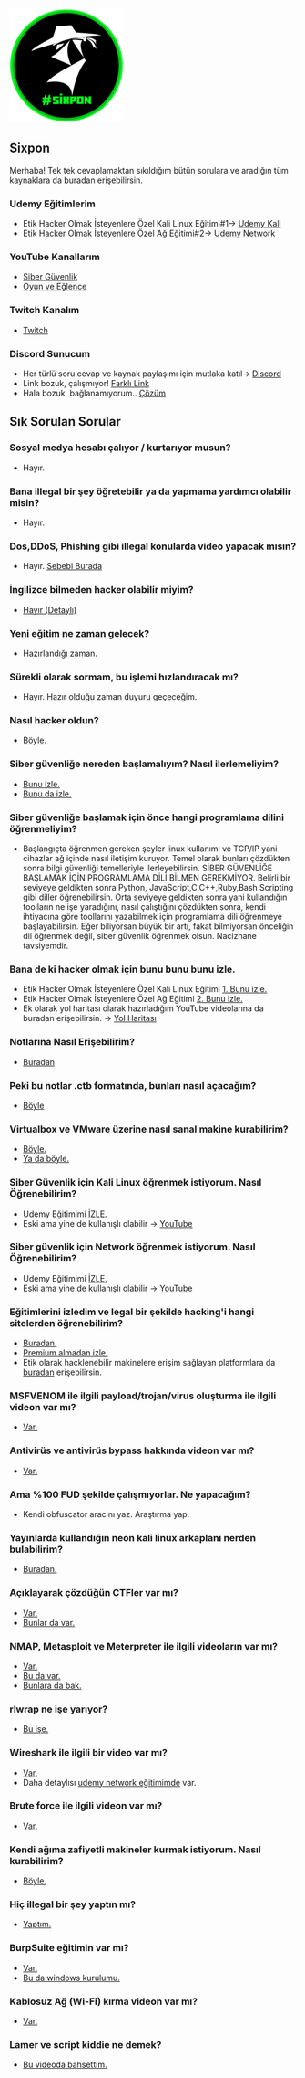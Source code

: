 <!DOCTYPE html>
<html lang="tr">
<head>
  <meta charset="UTF-8">
  <meta name="viewport" content="width=device-width, initial-scale=1.0">
  <link rel="stylesheet" href="https://cdnjs.cloudflare.com/ajax/libs/font-awesome/5.15.3/css/all.min.css" integrity="sha512-xFb2CvKDaWBS+8p09w7mOFHxvQCf7gW8b0ucVz/y9QbLepjK/Ku8LlzgN7E6xRvCt1eWTDjxE/3qX9zTlLml7g==" crossorigin="anonymous" referrerpolicy="no-referrer" />
  
</head>
<body>
  <div align="left">
    <img src="https://github.com/SongulKizilay/Sixpon-Sorular/blob/main/logo%20(2).png" alt="Sixpon Logo" width="200"/>
  </div>

  <h2>Sixpon</h2>

  <p>Merhaba! Tek tek cevaplamaktan sıkıldığım bütün sorulara ve aradığın tüm kaynaklara da buradan erişebilirsin.</p>

  <h3>Udemy Eğitimlerim</h3>

  <ul>
    <li>Etik Hacker Olmak İsteyenlere Özel Kali Linux Eğitimi#1-> <a href="https://bit.ly/udemykali">Udemy Kali</a></li>
    <li>Etik Hacker Olmak İsteyenlere Özel Ağ Eğitimi#2-> <a href="https://bit.ly/udemynetwork">Udemy Network</a></li>
  </ul>

  <h3>YouTube Kanallarım</h3>

  <ul>
    <li><a href="https://www.youtube.com/@Sixpon">Siber Güvenlik</a></li>
    <li><a href="https://www.youtube.com/@Sixponvr">Oyun ve Eğlence</a></li>
  </ul>

  <h3>Twitch Kanalım</h3>

  <ul>
    <li><a href="https://www.twitch.tv/sixpon">Twitch</a></li>
  </ul>

  <h3>Discord Sunucum</h3>

  <ul>
    <li>Her türlü soru cevap ve kaynak paylaşımı için mutlaka katıl-> <a href="https://discord.com/invite/umHxrSKns7">Discord</a></li>
    <li>Link bozuk, çalışmıyor! <a href="https://discord.gg/DWAaH4fQfA">Farklı Link</a></li>
    <li>Hala bozuk, bağlanamıyorum.. <a href="https://support.discord.com/hc/tr">Çözüm</a></li>
  </ul>
  
  <h2>Sık Sorulan Sorular</h2>

  <div class="faq-item">
    <i class="fas fa-question-circle"></i>
    <h3>Sosyal medya hesabı çalıyor / kurtarıyor musun?</h3>
    <ul>
    <li>Hayır. </li>
    </ul>
  </div>
  
  <div class="faq-item">
    <i class="fas fa-question-circle"></i>
    <h3>Bana illegal bir şey öğretebilir ya da yapmama yardımcı olabilir misin?</h3>
    <ul>
    <li>Hayır. </li>
    </ul>
  </div>
  <div class="faq-item">
    <i class="fas fa-question-circle"></i>
    <h3>Dos,DDoS, Phishing gibi illegal konularda video yapacak mısın? </h3>
    <ul>
      <li>Hayır. <a href="https://youtu.be/7WOyVqbeIjQ?t=248">Sebebi Burada</a></li>
    </ul>
  </div>  
   <div class="faq-item">
    <i class="fas fa-question-circle"></i>
    <h3>İngilizce bilmeden hacker olabilir miyim?</h3>
    <ul>
      <li><a href="https://youtu.be/sgIc63sHSz0">Hayır (Detaylı)</a></li>
    </ul>
  </div>  
  <div class="faq-item">
    <i class="fas fa-question-circle"></i>
    <h3>Yeni eğitim ne zaman gelecek? </h3>
    <ul>
    <li>Hazırlandığı zaman. </li>
    </ul>
  </div>   
     
  <div class="faq-item">
    <i class="fas fa-question-circle"></i>
    <h3>Sürekli olarak sormam, bu işlemi hızlandıracak mı?</h3>
    <ul>
    <li>Hayır. Hazır olduğu zaman duyuru geçeceğim.</li>
    </ul>
  </div>
  <div class="faq-item">
    <i class="fas fa-question-circle"></i>
    <h3>Nasıl hacker oldun?</h3>
    <ul>
      <li><a href="https://youtu.be/BJ_f3fTZ_Rc">Böyle.</a></li>
    </ul>
  </div>    
  <div class="faq-item">
    <div class="faq-item">
  <i class="fas fa-question-circle"></i>
      
  <div class="faq-item">
    <i class="fas fa-question-circle"></i>
    <h3>Siber güvenliğe nereden başlamalıyım? Nasıl ilerlemeliyim?</h3>
    <ul>
      <li><a href="https://youtu.be/l7bMSYbGeNM">Bunu izle.</a></li>
      <li><a href="https://youtu.be/hY36oUd2ypM">Bunu da izle.</a></li>
    </ul>
  </div>       
   <div class="faq-item">
    <i class="fas fa-question-circle"></i>
    <h3>Siber güvenliğe başlamak için önce hangi programlama dilini öğrenmeliyim?</h3>
    <ul>
      <li>Başlangıçta öğrenmen gereken şeyler linux kullanımı ve TCP/IP yani cihazlar ağ içinde nasıl iletişim kuruyor. Temel olarak bunları çözdükten sonra bilgi güvenliği temelleriyle ilerleyebilirsin. SİBER GÜVENLİĞE BAŞLAMAK İÇİN PROGRAMLAMA DİLİ BİLMEN GEREKMİYOR. Belirli bir seviyeye geldikten sonra Python, JavaScript,C,C++,Ruby,Bash Scripting gibi diller öğrenebilirsin. Orta seviyeye geldikten sonra yani kullandığın toolların ne işe yaradığını, nasıl çalıştığını çözdükten sonra, kendi ihtiyacına göre toollarını yazabilmek için programlama dili öğrenmeye başlayabilirsin. Eğer biliyorsan büyük bir artı, fakat bilmiyorsan önceliğin dil öğrenmek değil, siber güvenlik öğrenmek olsun. Nacizhane tavsiyemdir.</li>
    </ul>
  </div>      
      
  <h3>Bana de ki hacker olmak için bunu bunu bunu izle.</h3>
    <ul>
    <li>Etik Hacker Olmak İsteyenlere Özel Kali Linux Eğitimi <a href="https://bit.ly/udemykali">1. Bunu izle.</a></li>
    <li>Etik Hacker Olmak İsteyenlere Özel Ağ Eğitimi  <a href="https://bit.ly/udemynetwork">2. Bunu izle.</a></li>
    <li>Ek olarak yol haritası olarak hazırladığım YouTube videolarına da buradan erişebilirsin. -> <a href="https://www.youtube.com/playlist?list=PL5e6atpW70fdzOHhiAfU5ykyS3vJilDRi">Yol Haritası</a></li>
  </ul>
  <div class="faq-item">
    <i class="fas fa-question-circle"></i>
  <h3>Notlarına Nasıl Erişebilirim?</h3>
  <ul>
    <li><a href="https://github.com/Sixpon/sixpon-oscp-notes">Buradan</a></li>
   </ul> 
  </div>
  <div class="faq-item">
    <i class="fas fa-question-circle"></i>       
  <h3>Peki bu notlar .ctb formatında, bunları nasıl açacağım?</h3>
  <ul>
    <li><a href="https://youtu.be/yHlVzoieNaw">Böyle</a></li>
  </ul>
      
  </div>
    <div class="faq-item">
  <i class="fas fa-question-circle"></i>
  <h3>Virtualbox ve VMware üzerine nasıl sanal makine kurabilirim?  </h3>
<ul>
  <li><a href="https://www.youtube.com/watch?v=MNmdPVxjnM8">Böyle.</a></li>
  <li><a href="https://www.youtube.com/watch?v=n8_blVsKSRg">Ya da böyle.</a></li>  
</ul>
</div>

  <div class="faq-item">
   <i class="fas fa-question-circle"></i>
    <h3>Siber Güvenlik için Kali Linux öğrenmek istiyorum. Nasıl Öğrenebilirim? </h3>
   <ul>
    <li>Udemy Eğitimimi <a href="https://bit.ly/udemykali">İZLE.</a></li>
    <li>Eski ama yine de kullanışlı olabilir -> <a href="https://www.youtube.com/playlist?list=PL5e6atpW70feftvDLmqvD-30bozFSVFJ4">YouTube</a></li>
   </ul>
  </div>
    
   <div class="faq-item">
  <i class="fas fa-question-circle"></i>
  <h3>Siber güvenlik için Network öğrenmek istiyorum. Nasıl Öğrenebilirim? </h3>
 <ul>
  <li>Udemy Eğitimimi <a href="https://bit.ly/udemynetwork">İZLE.</a></li>
  <li>Eski ama yine de kullanışlı olabilir -> <a href="https://www.youtube.com/playlist?list=PL5e6atpW70fePiwYXOCIAefQ7uTxj4_Ob">YouTube</a></li>
  </ul> 
    </div>
      
<div class="faq-item">
  <i class="fas fa-question-circle"></i>
  <h3>Eğitimlerini izledim ve legal bir şekilde hacking'i hangi sitelerden öğrenebilirim? </h3>
  <ul>
  <li><a href="https://youtu.be/W2rdv0Ge4uc">Buradan.</a></li>
  <li><a href="https://youtu.be/hY36oUd2ypM">Premium almadan izle.</a></li>
  <li>Etik olarak hacklenebilir makinelere erişim sağlayan platformlara da <a href="https://github.com/Sixpon/SSS/blob/main/Platformlar.md">buradan</a> erişebilirsin.</li>
    </u1>

</div>      

   <div class="faq-item">
  <i class="fas fa-question-circle"></i>
  <h3>MSFVENOM ile ilgili payload/trojan/virus oluşturma ile ilgili videon var mı? </h3>
  <ul>
  <li><a href="https://www.youtube.com/playlist?list=PL5e6atpW70fed5NZ9SbhXMJ--GTrtjUC9">Var.</a></li>
  </ul>  </div>

   <div class="faq-item">
  <i class="fas fa-question-circle"></i>
  <h3>Antivirüs ve antivirüs bypass hakkında videon var mı? </h3>
  <ul>
   <li><a href="https://www.youtube.com/playlist?list=PL5e6atpW70fe2cgMtPmtRL12Bfee1jyNc">Var.</a></li>
  </ul>
</div>
    
   <div class="faq-item">
    <i class="fas fa-question-circle"></i>
    <h3>Ama %100 FUD şekilde çalışmıyorlar. Ne yapacağım?</h3>
    <ul>
    <li>Kendi obfuscator aracını yaz. Araştırma yap.</li>
    </ul>
  </div>
    

   <div class="faq-item">
  <i class="fas fa-question-circle"></i>
  <h3>Yayınlarda kullandığın neon kali linux arkaplanı nerden bulabilirim? </h3>
  <ul>
   <li><a href="https://steamcommunity.com/sharedfiles/filedetails/?id=2323112052">Buradan.</a></li>
  </ul>
</div>
   <div class="faq-item">
  <i class="fas fa-question-circle"></i>
  <h3>Açıklayarak çözdüğün CTFler var mı?</h3>
  <ul>
     <li><a href="https://www.youtube.com/playlist?list=PL5e6atpW70fdT7LI1sX1aJcP4pxDL-THn">Var.</a></li>
     <li><a href="https://www.youtube.com/playlist?list=PL5e6atpW70fdhFnCkwx-cuAXQiQXRU7NV">Bunlar da var.</a></li>
    </u1>
    </div>
<div class="faq-item">
  <i class="fas fa-question-circle"></i>
  <h3>NMAP, Metasploit ve Meterpreter ile ilgili videoların var mı?</h3>
  <ul>
     <li><a href="https://youtu.be/4crxUzQ9fQQ">Var.</a></li>
     <li><a href="https://youtu.be/wX2-Q4Y-v9U">Bu da var.</a></li>
    <li><a href="https://youtube.com/playlist?list=PL5e6atpW70fed5NZ9SbhXMJ--GTrtjUC9">Bunlara da bak.</a></li>
    </u1>      
     
</div>
 
    
  <div class="faq-item">
    <i class="fas fa-question-circle"></i>
    <h3>rlwrap ne işe yarıyor?</h3>
    <ul>
      <li><a href="https://youtu.be/RLn5JZ2pJj0">Bu işe.</a></li>
    </ul>
  </div>    
  <div class="faq-item">
    <i class="fas fa-question-circle"></i>
    <h3>Wireshark ile ilgili bir video var mı?</h3>
    <ul>
      <li><a href="https://youtu.be/-QzxXcibcQI">Var.</a></li>
      <li>Daha detaylısı <a href="https://bit.ly/udemynetwork">udemy network eğitimimde</a> var.</li>
    </ul>
  </div>
    
  <div class="faq-item">
    <i class="fas fa-question-circle"></i>
    <h3>Brute force ile ilgili videon var mı?</h3>
    <ul>
      <li><a href="https://youtu.be/BypCK2uNYxk">Var.</a></li>
    </ul>
  </div> 

  <div class="faq-item">
    <i class="fas fa-question-circle"></i>
    <h3>Kendi ağıma zafiyetli makineler kurmak istiyorum. Nasıl kurabilirim?</h3>
    <ul>
      <li><a href="https://youtu.be/B3uColLqUQM">Böyle.</a></li>
    </ul>
  </div>  
    
   <div class="faq-item">
    <i class="fas fa-question-circle"></i>
    <h3>Hiç illegal bir şey yaptın mı?</h3>
    <ul>
      <li><a href="https://youtu.be/M2H0E8Yy3Vs">Yaptım.</a></li>
    </ul>
  </div>   
    
  <div class="faq-item">
    <i class="fas fa-question-circle"></i>
    <h3>BurpSuite eğitimin var mı?</h3>
    <ul>
      <li><a href="https://youtu.be/7RvCqCSybQM">Var.</a></li>
      <li><a href="https://youtu.be/P06FINlZdUo">Bu da windows kurulumu.</a></li>
    </ul>
  </div>    
    
  <div class="faq-item">
    <i class="fas fa-question-circle"></i>
    <h3>Kablosuz Ağ (Wi-Fi) kırma videon var mı?</h3>
    <ul>
      <li><a href="https://youtu.be/X6Flq3hIsXc">Var.</a></li>
    </ul>
  </div>    

   <div class="faq-item">
    <i class="fas fa-question-circle"></i>
    <h3>Lamer ve script kiddie ne demek?</h3>
    <ul>
      <li><a href="https://youtu.be/6vsxAKgSd3Q">Bu videoda bahsettim.</a></li>
    </ul>
  </div>   
    
    
    
    
    
    
    
    
    
    
    
    
    
    
    
    
    
    
    
    
    
    
    
    
